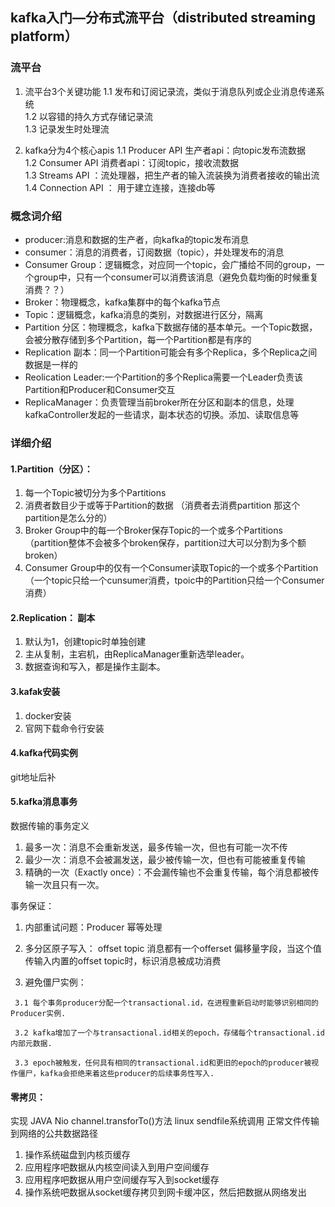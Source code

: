 ## kafka入门—分布式流平台（distributed streaming platform）

### 流平台
1. 流平台3个关键功能
 1.1 发布和订阅记录流，类似于消息队列或企业消息传递系统<br>
 1.2 以容错的持久方式存储记录流<br>
 1.3 记录发生时处理流<br>

2. kafka分为4个核心apis
 1.1 Producer API 生产者api：向topic发布流数据<br>
 1.2 Consumer API 消费者api：订阅topic，接收流数据<br>
 1.3 Streams API ：流处理器，把生产者的输入流装换为消费者接收的输出流<br>
 1.4 Connection API ： 用于建立连接，连接db等<br>

### 概念词介绍
 + producer:消息和数据的生产者，向kafka的topic发布消息
 + consumer：消息的消费者，订阅数据（topic），并处理发布的消息
 + Consumer Group：逻辑概念，对应同一个topic，会广播给不同的group，一个group中，只有一个consumer可以消费该消息（避免负载均衡的时候重复消费？？）
 + Broker：物理概念，kafka集群中的每个kafka节点
 + Topic：逻辑概念，kafka消息的类别，对数据进行区分，隔离
 + Partition 分区：物理概念，kafka下数据存储的基本单元。一个Topic数据，会被分散存储到多个Partition，每一个Partition都是有序的
 + Replication 副本：同一个Partition可能会有多个Replica，多个Replica之间数据是一样的    
 + Reolication Leader:一个Partition的多个Replica需要一个Leader负责该Partition和Producer和Consumer交互
 + ReplicaManager：负责管理当前broker所在分区和副本的信息，处理kafkaController发起的一些请求，副本状态的切换。添加、读取信息等

### 详细介绍
#### 1.Partition（分区）：
 1. 每一个Topic被切分为多个Partitions
 2. 消费者数目少于或等于Partition的数据 （消费者去消费partition  那这个partition是怎么分的）
 3. Broker Group中的每一个Broker保存Topic的一个或多个Partitions （partition整体不会被多个broken保存，partition过大可以分割为多个额broken）
 4. Consumer Group中的仅有一个Consumer读取Topic的一个或多个Partition （一个topic只给一个cunsumer消费，tpoic中的Partition只给一个Consumer消费）
#### 2.Replication： 副本
 1. 默认为1，创建topic时单独创建
 2. 主从复制，主宕机，由ReplicaManager重新选举leader。
 3. 数据查询和写入，都是操作主副本。

#### 3.kafak安装
   1. docker安装
   2. 官网下载命令行安装
 
#### 4.kafka代码实例
   git地址后补
   
#### 5.kafka消息事务

数据传输的事务定义
 1. 最多一次：消息不会重新发送，最多传输一次，但也有可能一次不传
 2. 最少一次：消息不会被漏发送，最少被传输一次，但也有可能被重复传输
 3. 精确的一次（Exactly once）：不会漏传输也不会重复传输，每个消息都被传输一次且只有一次。

事务保证：
   1. 内部重试问题：Producer 幂等处理
   
   2. 多分区原子写入： offset topic  消息都有一个offerset 偏移量字段，当这个值传输入内置的offset topic时，标识消息被成功消费
   
   3. 避免僵尸实例：
   
     3.1 每个事务producer分配一个transactional.id，在进程重新启动时能够识别相同的Producer实例.   
     
     3.2 kafka增加了一个与transactional.id相关的epoch，存储每个transactional.id内部元数据.
     
     3.3 epoch被触发，任何具有相同的transactional.id和更旧的epoch的producer被视作僵尸，kafka会拒绝来着这些producer的后续事务性写入.

#### 零拷贝：
实现  JAVA Nio channel.transforTo()方法    linux sendfile系统调用
正常文件传输到网络的公共数据路径
 1. 操作系统磁盘到内核页缓存
 2. 应用程序吧数据从内核空间读入到用户空间缓存
 3. 应用程序吧数据从用户空间缓存写入到socket缓存
 4. 操作系统吧数据从socket缓存拷贝到网卡缓冲区，然后把数据从网络发出
   